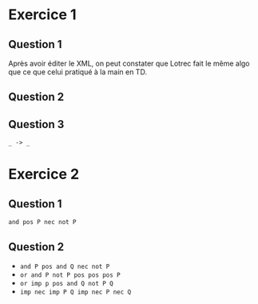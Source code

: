 # Exercice 1
## Question 1
Après avoir éditer le XML, on peut constater que Lotrec fait le même algo que ce que celui pratiqué à la main en TD. 

## Question 2
## Question 3
`_ -> _`

# Exercice 2
## Question 1
`and pos P nec not P`

## Question 2
- `and P pos and Q nec not P`
- `or and P not P pos pos pos P`
- `or imp p pos and Q not P Q`
- `imp nec imp P Q imp nec P nec Q`